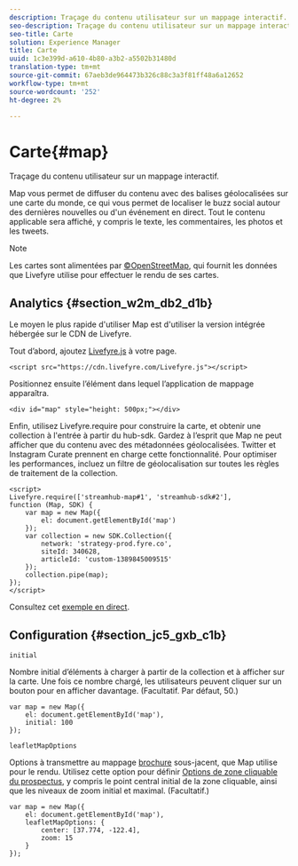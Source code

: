 ```yaml
---
description: Traçage du contenu utilisateur sur un mappage interactif.
seo-description: Traçage du contenu utilisateur sur un mappage interactif.
seo-title: Carte
solution: Experience Manager
title: Carte
uuid: 1c3e399d-a610-4b80-a3b2-a5502b31480d
translation-type: tm+mt
source-git-commit: 67aeb3de964473b326c88c3a3f81ff48a6a12652
workflow-type: tm+mt
source-wordcount: '252'
ht-degree: 2%

---
```



# Carte{#map}

Traçage du contenu utilisateur sur un mappage interactif.

Map vous permet de diffuser du contenu avec des balises géolocalisées sur une carte du monde, ce qui vous permet de localiser le buzz social autour des dernières nouvelles ou d&#39;un événement en direct. Tout le contenu applicable sera affiché, y compris le texte, les commentaires, les photos et les tweets.

>[!NOTE]
>
>Les cartes sont alimentées par [ ©OpenStreetMap](https://www.openstreetmap.org/copyright), qui fournit les données que Livefyre utilise pour effectuer le rendu de ses cartes.

## Analytics {#section_w2m_db2_d1b}

Le moyen le plus rapide d&#39;utiliser Map est d&#39;utiliser la version intégrée hébergée sur le CDN de Livefyre.

Tout d’abord, ajoutez [Livefyre.js](https://github.com/Livefyre/Livefyre.js) à votre page.

```
<script src="https://cdn.livefyre.com/Livefyre.js"></script> 
```

Positionnez ensuite l’élément dans lequel l’application de mappage apparaîtra.

```
<div id="map" style="height: 500px;"></div>
```

Enfin, utilisez Livefyre.require pour construire la carte, et obtenir une collection à l&#39;entrée à partir du hub-sdk. Gardez à l’esprit que Map ne peut afficher que du contenu avec des métadonnées géolocalisées. Twitter et Instagram Curate prennent en charge cette fonctionnalité. Pour optimiser les performances, incluez un filtre de géolocalisation sur toutes les règles de traitement de la collection.

```
<script> 
Livefyre.require(['streamhub-map#1', 'streamhub-sdk#2'], 
function (Map, SDK) { 
    var map = new Map({ 
        el: document.getElementById('map') 
    }); 
    var collection = new SDK.Collection({ 
        network: 'strategy-prod.fyre.co', 
        siteId: 340628, 
        articleId: 'custom-1389845009515' 
    }); 
    collection.pipe(map); 
}); 
</script>
```

Consultez cet [exemple en direct](https://codepen.io/cheung31/pen/wkmbF).

## Configuration {#section_jc5_gxb_c1b}

`initial`

Nombre initial d’éléments à charger à partir de la collection et à afficher sur la carte. Une fois ce nombre chargé, les utilisateurs peuvent cliquer sur un bouton pour en afficher davantage. (Facultatif. Par défaut, 50.)

```
var map = new Map({ 
    el: document.getElementById('map'), 
    initial: 100 
});
```

`leafletMapOptions`

Options à transmettre au mappage [brochure](https://leafletjs.com/) sous-jacent, que Map utilise pour le rendu. Utilisez cette option pour définir [Options de zone cliquable du prospectus](https://leafletjs.com/reference.html#map-options), y compris le point central initial de la zone cliquable, ainsi que les niveaux de zoom initial et maximal. (Facultatif.)

```
var map = new Map({ 
    el: document.getElementById('map'), 
    leafletMapOptions: { 
        center: [37.774, -122.4], 
        zoom: 15 
    } 
});
```

